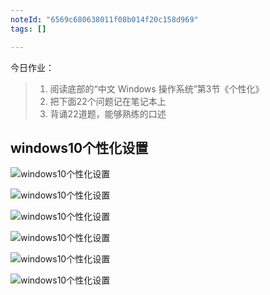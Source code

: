 ```yaml
---
noteId: "6569c680638011f08b014f20c158d969"
tags: []

---
```


今日作业：
> 1. 阅读底部的“中文 Windows 操作系统”第3节《个性化》
> 2. 把下面22个问题记在笔记本上
> 3. 背诵22道题，能够熟练的口述

## windows10个性化设置


![windows10个性化设置](../../windows10/images/56.jpeg)

![windows10个性化设置](../../windows10/images/57.jpeg)

![windows10个性化设置](../../windows10/images/58.jpeg)

![windows10个性化设置](../../windows10/images/59.jpeg)

![windows10个性化设置](../../windows10/images/60.jpeg)

![windows10个性化设置](../../windows10/images/61.jpeg)

